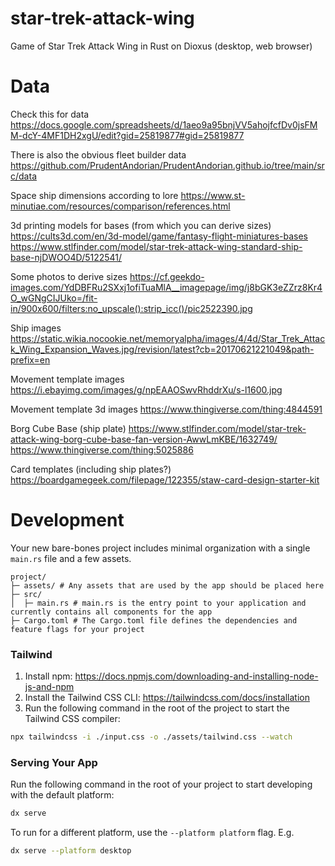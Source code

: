 # star-trek-attack-wing

Game of Star Trek Attack Wing in Rust on Dioxus (desktop, web browser)

# Data

Check this for data
https://docs.google.com/spreadsheets/d/1aeo9a95bnjVV5ahojfcfDv0jsFMM-dcY-4MF1DH2xgU/edit?gid=25819877#gid=25819877

There is also the obvious fleet builder data
https://github.com/PrudentAndorian/PrudentAndorian.github.io/tree/main/src/data

Space ship dimensions according to lore
https://www.st-minutiae.com/resources/comparison/references.html

3d printing models for bases (from which you can derive sizes)
https://cults3d.com/en/3d-model/game/fantasy-flight-miniatures-bases
https://www.stlfinder.com/model/star-trek-attack-wing-standard-ship-base-njDWOO4D/5122541/

Some photos to derive sizes
https://cf.geekdo-images.com/YdDBFRu2SXxj1ofiTuaMlA__imagepage/img/j8bGK3eZZrz8Kr4O_wGNgCIJUko=/fit-in/900x600/filters:no_upscale():strip_icc()/pic2522390.jpg

Ship images
https://static.wikia.nocookie.net/memoryalpha/images/4/4d/Star_Trek_Attack_Wing_Expansion_Waves.jpg/revision/latest?cb=20170621221049&path-prefix=en

Movement template images
https://i.ebayimg.com/images/g/npEAAOSwvRhddrXu/s-l1600.jpg

Movement template 3d images
https://www.thingiverse.com/thing:4844591

Borg Cube Base (ship plate)
https://www.stlfinder.com/model/star-trek-attack-wing-borg-cube-base-fan-version-AwwLmKBE/1632749/
https://www.thingiverse.com/thing:5025886

Card templates (including ship plates?)
https://boardgamegeek.com/filepage/122355/staw-card-design-starter-kit

# Development

Your new bare-bones project includes minimal organization with a single `main.rs` file and a few assets.

```
project/
├─ assets/ # Any assets that are used by the app should be placed here
├─ src/
│  ├─ main.rs # main.rs is the entry point to your application and currently contains all components for the app
├─ Cargo.toml # The Cargo.toml file defines the dependencies and feature flags for your project
```

### Tailwind

1. Install npm: https://docs.npmjs.com/downloading-and-installing-node-js-and-npm
2. Install the Tailwind CSS CLI: https://tailwindcss.com/docs/installation
3. Run the following command in the root of the project to start the Tailwind CSS compiler:

```bash
npx tailwindcss -i ./input.css -o ./assets/tailwind.css --watch
```

### Serving Your App

Run the following command in the root of your project to start developing with the default platform:

```bash
dx serve
```

To run for a different platform, use the `--platform platform` flag. E.g.

```bash
dx serve --platform desktop
```

